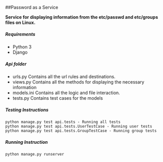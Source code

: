 ##Password as a Service

**Service for displaying information from the etc/passwd and etc/groups files on Linux.**
##### Requirements
* Python 3
* Django

##### Api folder
* urls.py
Contains all the url rules and destinations.
* views.py
Contains all the methods for displaying the necessary information
* models.ini
Contains all the logic and file interaction.
* tests.py
Contains test cases for the models

##### Testing Instructions
	python manage.py test api.tests - Running all tests
	python manage.py test api.tests.UserTestCase - Running user tests
	python manage.py test api.tests.GroupTestCase - Running group tests

##### Running Instruction
	python manage.py runserver